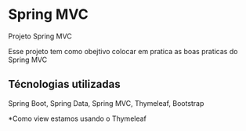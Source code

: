 # Spring MVC

Projeto Spring MVC

Esse projeto tem como obejtivo colocar em pratica as boas praticas do Spring MVC

## Técnologias utilizadas

Spring Boot, Spring Data, Spring MVC, Thymeleaf, Bootstrap

*Como view estamos usando o Thymeleaf
